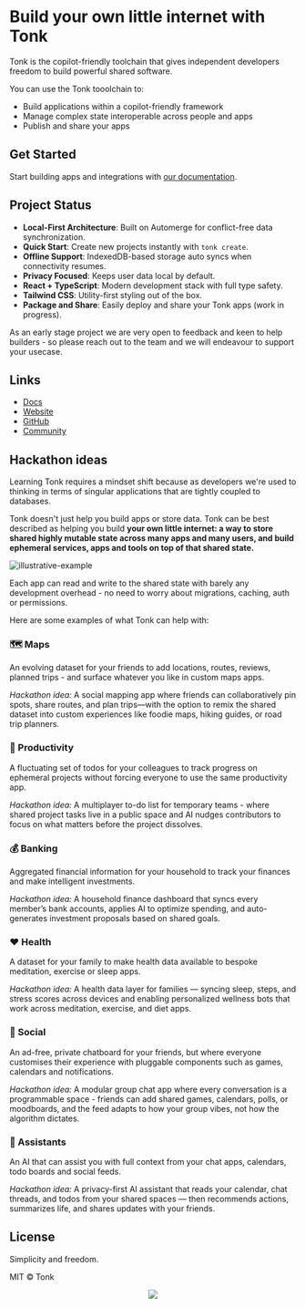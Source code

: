 # Build your own little internet with Tonk

Tonk is the copilot-friendly toolchain that gives independent developers freedom to build powerful shared software.

You can use the Tonk tooolchain to:

- Build applications within a copilot-friendly framework
- Manage complex state interoperable across people and apps
- Publish and share your apps

## Get Started

Start building apps and integrations with [our documentation](https://tonk-labs.github.io/tonk/introduction.html).

## Project Status

- **Local-First Architecture**: Built on Automerge for conflict-free data synchronization.
- **Quick Start**: Create new projects instantly with `tonk create`.
- **Offline Support**: IndexedDB-based storage auto syncs when connectivity resumes.
- **Privacy Focused**: Keeps user data local by default.
- **React + TypeScript**: Modern development stack with full type safety.
- **Tailwind CSS**: Utility-first styling out of the box.
- **Package and Share**: Easily deploy and share your Tonk apps (work in progress).

As an early stage project we are very open to feedback and keen to help builders - so please reach out to the team and we will endeavour to support your usecase.

## Links

- [Docs](https://tonk-labs.github.io/tonk/introduction.html)
- [Website](https://tonk.xyz)  
- [GitHub](https://github.com/tonk-labs/tonk)  
- [Community](https://t.me/+9W-4wDR9RcM2NWZk)

## Hackathon ideas

Learning Tonk requires a mindset shift because as developers we're used to thinking in terms of singular applications that are tightly coupled to databases.

Tonk doesn't just help you build apps or store data. Tonk can be best described as helping you build **your own little internet: a way to store shared highly mutable state across many apps and many users, and build ephemeral services, apps and tools on top of that shared state.**

![illustrative-example](https://github.com/user-attachments/assets/5f15dd6b-8d49-4ea1-a328-3b43d7abecd4)


Each app can read and write to the shared state with barely any development overhead - no need to worry about migrations, caching, auth or permissions.

Here are some examples of what Tonk can help with:

### 🗺️ Maps

An evolving dataset for your friends to add locations, routes, reviews, planned trips - and surface whatever you like in custom maps apps.

*Hackathon idea:* A social mapping app where friends can collaboratively pin spots, share routes, and plan trips—with the option to remix the shared dataset into custom experiences like foodie maps, hiking guides, or road trip planners.

### 🎯 Productivity

A fluctuating set of todos for your colleagues to track progress on ephemeral projects without forcing everyone to use the same productivity app.

*Hackathon idea:* A multiplayer to-do list for temporary teams - where shared project tasks live in a public space and AI nudges contributors to focus on what matters before the project dissolves.

### 💰 Banking

Aggregated financial information for your household to track your finances and make intelligent investments.

*Hackathon idea:* A household finance dashboard that syncs every member’s bank accounts, applies AI to optimize spending, and auto-generates investment proposals based on shared goals.

### ❤️ Health

A dataset for your family to make health data available to bespoke meditation, exercise or sleep apps.

*Hackathon idea:* A health data layer for families — syncing sleep, steps, and stress scores across devices and enabling personalized wellness bots that work across meditation, exercise, and diet apps.

### 💬 Social

An ad-free, private chatboard for your friends, but where everyone customises their experience with pluggable components such as games, calendars and notifications.

*Hackathon idea:* A modular group chat app where every conversation is a programmable space - friends can add shared games, calendars, polls, or moodboards, and the feed adapts to how your group vibes, not how the algorithm dictates.

### 🤖 Assistants

An AI that can assist you with full context from your chat apps, calendars, todo boards and social feeds.

*Hackathon idea:* A privacy-first AI assistant that reads your calendar, chat threads, and todos from your shared spaces — then recommends actions, summarizes life, and shares updates with your friends.


## License

Simplicity and freedom.

MIT © Tonk

<p align="center">
  <img src="https://github.com/user-attachments/assets/43586bd7-189e-4f4f-8196-ebe006beb115" />
</p>

